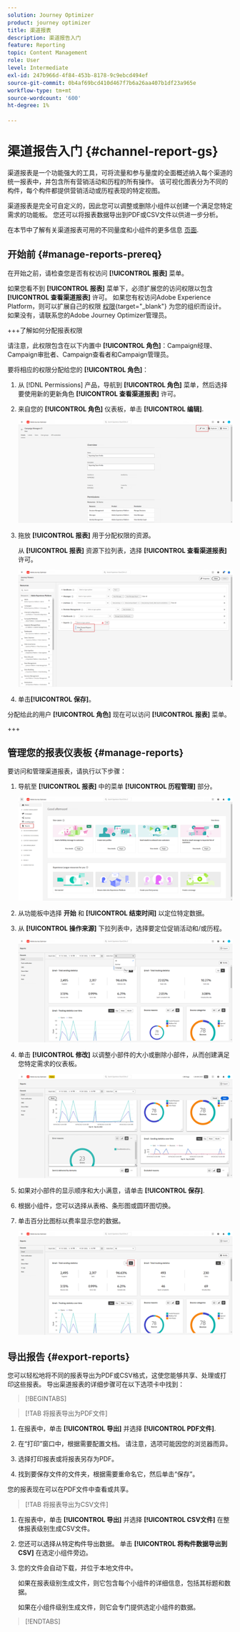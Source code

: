 ```yaml
---
solution: Journey Optimizer
product: journey optimizer
title: 渠道报表
description: 渠道报告入门
feature: Reporting
topic: Content Management
role: User
level: Intermediate
exl-id: 247b966d-4f84-453b-8178-9c9ebcd494ef
source-git-commit: 0b4af69bcd410d467f7b6a26aa407b1df23a965e
workflow-type: tm+mt
source-wordcount: '600'
ht-degree: 1%

---
```


# 渠道报告入门 {#channel-report-gs}

渠道报表是一个功能强大的工具，可将流量和参与量度的全面概述纳入每个渠道的统一报表中，并包含所有营销活动和历程的所有操作。 该可视化图表分为不同的构件，每个构件都提供营销活动或历程表现的特定视图。

渠道报表是完全可自定义的，因此您可以调整或删除小组件以创建一个满足您特定需求的功能板。 您还可以将报表数据导出到PDF或CSV文件以供进一步分析。

在本节中了解有关渠道报表可用的不同量度和小组件的更多信息 [页面](channel-report.md).

## 开始前 {#manage-reports-prereq}

在开始之前，请检查您是否有权访问 **[!UICONTROL 报表]** 菜单。

如果您看不到 **[!UICONTROL 报表]** 菜单下，必须扩展您的访问权限以包含 **[!UICONTROL 查看渠道报表]** 许可。 如果您有权访问Adobe Experience Platform，则可以扩展自己的权限 [权限](https://experienceleague.adobe.com/docs/experience-platform/access-control/home.html?lang=zh-Hans){target="_blank"} 为您的组织而设计。 如果没有，请联系您的Adobe Journey Optimizer管理员。

+++了解如何分配报表权限

请注意，此权限包含在以下内置中 **[!UICONTROL 角色]**：Campaign经理、Campaign审批者、Campaign查看者和Campaign管理员。

要将相应的权限分配给您的 **[!UICONTROL 角色]**：

1. 从 [!DNL Permissions] 产品，导航到 **[!UICONTROL 角色]** 菜单，然后选择要使用新的更新角色 **[!UICONTROL 查看渠道报表]** 许可。

1. 来自您的 **[!UICONTROL 角色]** 仪表板，单击 **[!UICONTROL 编辑]**.

   ![](assets/channel_permission_1.png)

1. 拖放 **[!UICONTROL 报表]** 用于分配权限的资源。

   从 **[!UICONTROL 报表]** 资源下拉列表，选择 **[!UICONTROL 查看渠道报表]** 许可。

   ![](assets/channel_permission_2.png)

1. 单击&#x200B;**[!UICONTROL 保存]**。

分配给此的用户 **[!UICONTROL 角色]** 现在可以访问 **[!UICONTROL 报表]** 菜单。

+++

## 管理您的报表仪表板 {#manage-reports}

要访问和管理渠道报表，请执行以下步骤：

1. 导航至 **[!UICONTROL 报表]** 中的菜单 **[!UICONTROL 历程管理]** 部分。

   ![](assets/channel_report_1.png)

1. 从功能板中选择 **开始** 和 **[!UICONTROL 结束时间]** 以定位特定数据。

1. 从 **[!UICONTROL 操作来源]** 下拉列表中，选择要定位促销活动和/或历程。

   ![](assets/channel_report_2.png)

1. 单击 **[!UICONTROL 修改]** 以调整小部件的大小或删除小部件，从而创建满足您特定需求的仪表板。

   ![](assets/channel_report_3.png)

1. 如果对小部件的显示顺序和大小满意，请单击 **[!UICONTROL 保存]**.

1. 根据小组件，您可以选择从表格、条形图或圆环图切换。

1. 单击百分比图标以费率显示您的数据。

   ![](assets/channel_report_4.png)

## 导出报告 {#export-reports}

您可以轻松地将不同的报表导出为PDF或CSV格式，这使您能够共享、处理或打印这些报表。 导出渠道报表的详细步骤可在以下选项卡中找到：

>[!BEGINTABS]

>[!TAB 将报表导出为PDF文件]

1. 在报表中，单击 **[!UICONTROL 导出]** 并选择 **[!UICONTROL PDF文件]**.

1. 在“打印”窗口中，根据需要配置文档。 请注意，选项可能因您的浏览器而异。

1. 选择打印报表或将报表另存为PDF。

1. 找到要保存文件的文件夹，根据需要重命名它，然后单击“保存”。

您的报表现在可以在PDF文件中查看或共享。

>[!TAB 将报表导出为CSV文件]

1. 在报表中，单击 **[!UICONTROL 导出]** 并选择 **[!UICONTROL CSV文件]** 在整体报表级别生成CSV文件。

1. 您还可以选择从特定构件导出数据。 单击 **[!UICONTROL 将构件数据导出到CSV]** 在选定小组件旁边。

1. 您的文件会自动下载，并位于本地文件中。

   如果在报表级别生成文件，则它包含每个小组件的详细信息，包括其标题和数据。

   如果在小组件级别生成文件，则它会专门提供选定小组件的数据。

>[!ENDTABS]
